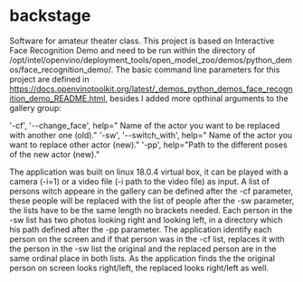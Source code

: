 # backstage
Software for  amateur theater class.
This project is based on Interactive Face Recognition Demo and need to be run within the directory of /opt/intel/openvino/deployment_tools/open_model_zoo/demos/python_demos/face_recognition_demo/.
The basic command line parameters for this project are defined in https://docs.openvinotoolkit.org/latest/_demos_python_demos_face_recognition_demo_README.html, besides I added more opthinal arguments to the gallery group:

'-cf', '--change_face', help=" Name of the actor you want to be replaced with another one (old)."
'-sw', '--switch_with', help=" Name of the actor you want to replace other actor (new)."
'-pp', help="Path to the different poses of the new actor (new)."

The application was built on linux 18.0.4 virtual box, it can be played with a camera (-i=1) or a video file (-i path to the video file) as input.
A list of persons witch appeare in the gallery can be defined after the -cf parameter, these people will be replaced with the list of people  after the -sw parameter, the lists have to be the same length no brackets needed.
Each person in the -sw list has two photos looking right and looking left, in a directory which his path defined after the -pp parameter.
The application identify each person on the screen and if that person was in the -cf list, replaces it with the person in the -sw list the original and the replaced person are in the same ordinal place in both lists.
As the application finds the the original person on screen looks right/left, the replaced looks right/left as well.


